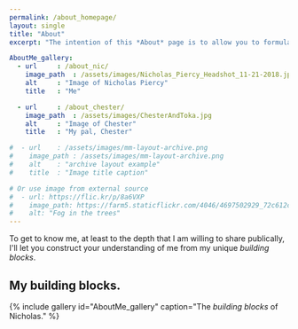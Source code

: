 ```yaml
---
permalink: /about_homepage/
layout: single
title: "About"
excerpt: "The intention of this *About* page is to allow you to formulate your own opinion of who I am!"

AboutMe_gallery:
  - url		: /about_nic/
    image_path	: /assets/images/Nicholas_Piercy_Headshot_11-21-2018.jpg
    alt		: "Image of Nicholas Piercy"
    title	: "Me"

  - url		: /about_chester/
    image_path	: /assets/images/ChesterAndToka.jpg
    alt		: "Image of Chester"
    title	: "My pal, Chester"

#  - url	: /assets/images/mm-layout-archive.png
#    image_path	: /assets/images/mm-layout-archive.png
#    alt	: "archive layout example"
#    title	: "Image title caption"

# Or use image from external source
#  - url: https://flic.kr/p/8a6VXP
#    image_path: https://farm5.staticflickr.com/4046/4697502929_72c612c636_q.jpg
#    alt: "Fog in the trees"
---
```


To get to know me, at least to the depth that I am willing to share publically, I'll let you construct your understanding of me from my unique *building blocks*.

## My building blocks.

{% include gallery id="AboutMe_gallery" caption="The *building blocks* of Nicholas." %}
